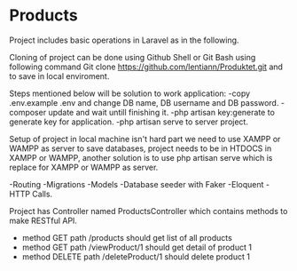 # Products
Project includes basic operations in Laravel as in the following.

Cloning of project can be done using Github Shell or Git Bash using following command
Git clone https://github.com/lentiann/Produktet.git and to save in local enviroment.

Steps mentioned below will be solution to work application:
 -copy .env.example .env and change DB name, DB username and DB password.
 -composer update and wait untill finishing it.
 -php artisan key:generate to generate key for application.
 -php artisan serve to server project.

Setup of project in local machine isn't hard part we need to use XAMPP or WAMPP as server to save databases, project needs to be in HTDOCS in XAMPP or WAMPP, another solution is to use php artisan serve which is replace for XAMPP or WAMPP as server.

-Routing
-Migrations
-Models
-Database seeder with Faker
-Eloquent
-HTTP Calls.

Project has Controller named ProductsController which contains methods to make RESTful API.

- method GET path /products should get list of all products
- method GET path /viewProduct/1 should get detail of product 1
- method DELETE path /deleteProduct/1 should delete product 1
